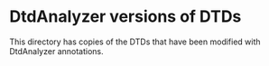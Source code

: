 ﻿# DtdAnalyzer versions of DTDs

This directory has copies of the DTDs that have been modified with
DtdAnalyzer annotations.

